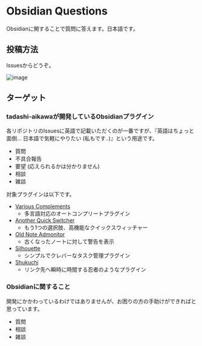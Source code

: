 # Obsidian Questions

Obsidianに関することで質問に答えます。日本語です。

## 投稿方法

Issuesからどうぞ。

![image](https://github.com/tadashi-aikawa/obsidian-questions/assets/9500018/d4a76efd-b889-47d6-93a6-b20a7f027b65)

## ターゲット

### tadashi-aikawaが開発しているObsidianプラグイン

各リポジトリのIssuesに英語で記載いただくのが一番ですが、『英語はちょっと面倒... 日本語で気軽にやりたい (私もです..)』という用途です。

- 質問
- 不具合報告
- 要望 (応えられるかは分かりません)
- 相談
- 雑談

対象プラグインは以下です。

- [Various Complements](https://github.com/tadashi-aikawa/obsidian-various-complements-plugin)
    - 多言語対応のオートコンプリートプラグイン
- [Another Quick Switcher](https://github.com/tadashi-aikawa/obsidian-another-quick-switcher)
    - もう1つの選択肢、高機能なクイックスウィッチャー
- [Old Note Admonitor](https://github.com/tadashi-aikawa/obsidian-old-note-admonitor)
    - 古くなったノートに対して警告を表示
- [Silhouette](https://github.com/tadashi-aikawa/silhouette)
    - シンプルでクレバーなタスク管理プラグイン
- [Shukuchi](https://github.com/tadashi-aikawa/shukuchi)
    - リンク先へ瞬時に時間する忍者のようなプラグイン

### Obsidianに関すること

開発にかかわっているわけではありませんが、お困りの方の手助けができればと思っています。

- 質問
- 相談
- 雑談
